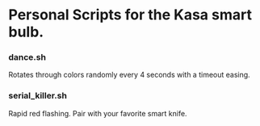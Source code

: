 # Personal Scripts for the Kasa smart bulb.

### dance.sh
Rotates through colors randomly every 4 seconds with a timeout easing.


### serial_killer.sh
Rapid red flashing. Pair with your favorite smart knife.